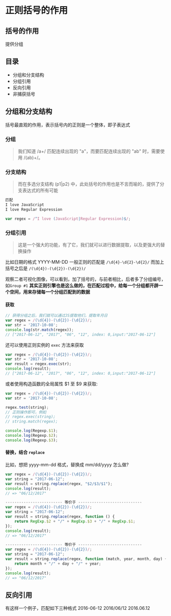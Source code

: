 # 正则括号的作用

## 括号的作用
提供分组

## 目录
- 分组和分支结构
- 分组引用
- 反向引用
- 非捕获括号

## 分组和分支结构
括号最直观的作用，表示括号内的正则是一个整体，即子表达式

### 分组
> 我们知道 /a+/ 匹配连续出现的 "a"，而要匹配连续出现的 "ab" 时，需要使用 /(ab)+/。  

### 分支结构
> 而在多选分支结构 (p1|p2) 中，此处括号的作用也是不言而喻的，提供了分支表达式的所有可能  

```js
匹配
I love JavaScript
I love Regular Expression

var regex = /^I love (JavaScript|Regular Expression)$/;
```

### 分组引用
> 这是一个强大的功能，有了它，我们就可以进行数据提取，以及更强大的替换操作  

比如日期的格式 YYYY-MM-DD
一般正则的匹配是 `/\d{4}-\d{2}-\d{2}/`
而加上括号之后是 `/(\d{4})-(\d{2})-(\d{2})/`

观察二者可视化图像，可以看到，加了括号的，与前者相比，后者多了分组编号，如`Group #1`
**其实正则引擎也是这么做的，在匹配过程中，给每一个分组都开辟一个空间，用来存储每一个分组匹配到的数据**

#### 获取

```js
// 获得分组之后，我们就可以通过JS提取他们，提取年月日
var regex = /(\d{4})-(\d{2})-(\d{2})/;
var str = '2017-10-08';
console.log(str.match(regex));
// ["2017-06-12", "2017", "06", "12", index: 0,input:"2017-06-12"]
```

还可以使用正则实例的 `exec` 方法来获取
```js
var regex = /(\d{4})-(\d{2})-(\d{2})/;
var str = '2017-10-08';
var result = regex.exec(str);
console.log(result);
// ["2017-06-12", "2017", "06", "12", index: 0,input:"2017-06-12"]
```

或者使用构造函数的全局属性 $1 至 $9 来获取:
```js
var regex = /(\d{4})-(\d{2})-(\d{2})/;
var str = '2017-10-08';

regex.test(string);
// 正则操作即可，例如
// regex.exec(string);
// string.match(regex);

console.log(Regexp.$1);
console.log(Regexp.$2);
console.log(Regexp.$3);
```


#### 替换，结合 `replace`
比如，想把 yyyy-mm-dd 格式，替换成 mm/dd/yyyy 怎么做?
```js
var regex = /(\d{4})-(\d{2})-(\d{2})/;
var string = "2017-06-12";
var result = string.replace(regex, "$2/$3/$1");
console.log(result);
// => "06/12/2017"

------------------------- 等价于 ----------------------------
var regex = /(\d{4})-(\d{2})-(\d{2})/;
var string = "2017-06-12";
var result = string.replace(regex, function () {
    return RegExp.$2 + "/" + RegExp.$3 + "/" + RegExp.$1;
});
console.log(result);
// => "06/12/2017"

------------------------- 等价于 ----------------------------
var regex = /(\d{4})-(\d{2})-(\d{2})/;
var string = "2017-06-12";
var result = string.replace(regex, function (match, year, month, day) {
    return month + "/" + day + "/" + year;
});
console.log(result);
// => "06/12/2017"
```

## 反向引用
有这样一个例子，匹配如下三种格式
2016-06-12
2016/06/12
2016.06.12
